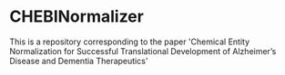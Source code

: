 # CHEBINormalizer
This is a repository corresponding to the paper 'Chemical Entity Normalization for Successful Translational Development of Alzheimer’s Disease and Dementia Therapeutics'
